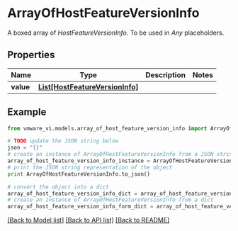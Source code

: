 # ArrayOfHostFeatureVersionInfo

A boxed array of *HostFeatureVersionInfo*. To be used in *Any* placeholders. 

## Properties
Name | Type | Description | Notes
------------ | ------------- | ------------- | -------------
**value** | [**List[HostFeatureVersionInfo]**](HostFeatureVersionInfo.md) |  | 

## Example

```python
from vmware_vi.models.array_of_host_feature_version_info import ArrayOfHostFeatureVersionInfo

# TODO update the JSON string below
json = "{}"
# create an instance of ArrayOfHostFeatureVersionInfo from a JSON string
array_of_host_feature_version_info_instance = ArrayOfHostFeatureVersionInfo.from_json(json)
# print the JSON string representation of the object
print ArrayOfHostFeatureVersionInfo.to_json()

# convert the object into a dict
array_of_host_feature_version_info_dict = array_of_host_feature_version_info_instance.to_dict()
# create an instance of ArrayOfHostFeatureVersionInfo from a dict
array_of_host_feature_version_info_form_dict = array_of_host_feature_version_info.from_dict(array_of_host_feature_version_info_dict)
```
[[Back to Model list]](../README.md#documentation-for-models) [[Back to API list]](../README.md#documentation-for-api-endpoints) [[Back to README]](../README.md)


